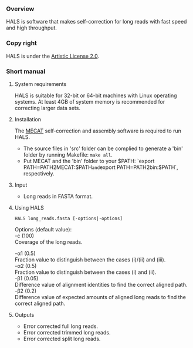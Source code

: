 ### Overview
HALS is software that makes self-correction for long reads with fast speed and high  throughput.

### Copy right
HALS is under the [Artistic License 2.0](http://opensource.org/licenses/Artistic-2.0).

### Short manual
1. System requirements

   HALS is suitable for 32-bit or 64-bit machines with Linux operating systems. At least 4GB of system memory is recommended for correcting larger data sets.

2. Installation

   The [MECAT](https://github.com/xiaochuanle/MECAT) self-correction and assembly software is required to run HALS.
   * The source files in 'src' folder can be complied to generate a 'bin' folder by running Makefile: `make all`.
   * Put MECAT and the 'bin' folder to your $PATH: `export PATH=PATH2MECAT:$PATH` and `export PATH=PATH2bin:$PATH`, respectively.

3. Input
   * Long reads in FASTA format.
   
4. Using HALS

   ```
   HALS long_reads.fasta [-options|-options]
   ```

   <p>Options (default value):<br>
   -c (100)<br>
   Coverage of the long reads.<br>

   -α1 (0.5)<br>
   Fraction value to distinguish between the cases (i)/(ii) and (iii).<br>
   -α2 (0.5)<br>
   Fraction value to distinguish between the cases (i) and (ii).<br>
   -β1 (0.05)<br>
   Difference value of alignment identities to find the correct aligned path.<br>
   -β2 (0.2)<br>
   Difference value of expected amounts of aligned long reads to find the correct aligned path.<br>

      
5. Outputs
   * Error corrected full long reads.
   * Error corrected trimmed long reads.
   * Error corrected split long reads.


